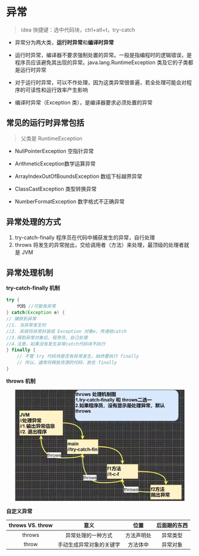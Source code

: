 # 异常

> idea 快捷键：选中代码块，ctrl+atl+t，try-catch

- 异常分为两大类，**运行时异常**和**编译时异常**

- 运行时异常，编译器不要求强制处置的异常。一般是指编程时的逻辑错误，是程序员应该避免其出现的异常。java.lang.RuntimeException 类及它的子类都是运行时异常

- 对于运行时异常，可以不作处理，因为这类异常很普遍，若全处理可能会对程序的可读性和运行效率产生影响 

- 编译时异常（Exception 类），是编译器要求必须处置的异常

## 常见的运行时异常包括

> 父类是 RuntimeException

- NullPointerException 空指针异常

- ArithmeticException数学运算异常

- ArraylndexOutOfBoundsException 数组下标越界异常

- ClassCastException 类型转换异常

- NumberFormatException 数字格式不正确异常

## 异常处理的方式

1) try-catch-finally
   程序员在代码中捕获发生的异常，自行处理
2) throws
   将发生的异常抛出，交给调用者（方法）来处理，最顶级的处理者就是 JVM

## 异常处理机制

**try-catch-finally 机制**

```java
try {
    代码 //可能有异常
} catch(Exception e) {
// 捕获到异常
//1. 当异常发生时
//2. 系统将异常封装成 Exception 对象e，传递给catch
//3.得到异常对象后，程序员，自己处理
//4.注意，如果没有发生异常catch代码块不执行
} finally {
    // 不管 try 代码块是否有异常发生，始终要执行 finally
    // 所以，通常将释放资源的代码，放在 finally
}
```

**throws 机制**

<div align="center">
<img src="images/throws.png" height=300>
</div>

**自定义异常**

| throws VS. throw | 意义           | 位置    | 后面跟的东西 |
|:----------------:|:------------:|:-----:|:------:|
| throws           | 异常处理的一种方式    | 方法声明处 | 异常类型   |
| throw            | 手动生成异常对象的关键字 | 方法体中  | 异常对象   |
